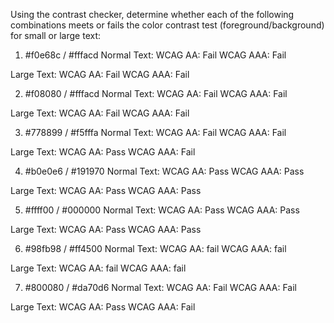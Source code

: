Using the contrast checker, determine whether each of the following combinations meets or fails the color contrast test (foreground/background) for small or large text:



1) #f0e68c / #fffacd
  Normal Text:
  WCAG AA: Fail
  WCAG AAA: Fail



  Large Text:
  WCAG AA: Fail
  WCAG AAA: Fail

2) #f08080 / #fffacd
  Normal Text:
  WCAG AA: Fail
  WCAG AAA: Fail



  Large Text:
  WCAG AA: Fail
  WCAG AAA: Fail

3) #778899 / #f5fffa
  Normal Text:
  WCAG AA: Fail
  WCAG AAA: Fail


  Large Text:
  WCAG AA: Pass
  WCAG AAA: Fail


4) #b0e0e6 / #191970
  Normal Text:
  WCAG AA: Pass
  WCAG AAA: Pass


  Large Text:
  WCAG AA: Pass
  WCAG AAA: Pass



5) #ffff00 / #000000
  Normal Text:
  WCAG AA: Pass
  WCAG AAA: Pass

  Large Text:
  WCAG AA: Pass
  WCAG AAA: Pass



6) #98fb98 / #ff4500
  Normal Text:
  WCAG AA: fail
  WCAG AAA: fail

Large Text:
  WCAG AA: fail
  WCAG AAA: fail





7) #800080 / #da70d6
Normal Text:
WCAG AA: Fail
WCAG AAA: Fail


Large Text:
WCAG AA: Pass
WCAG AAA: Fail